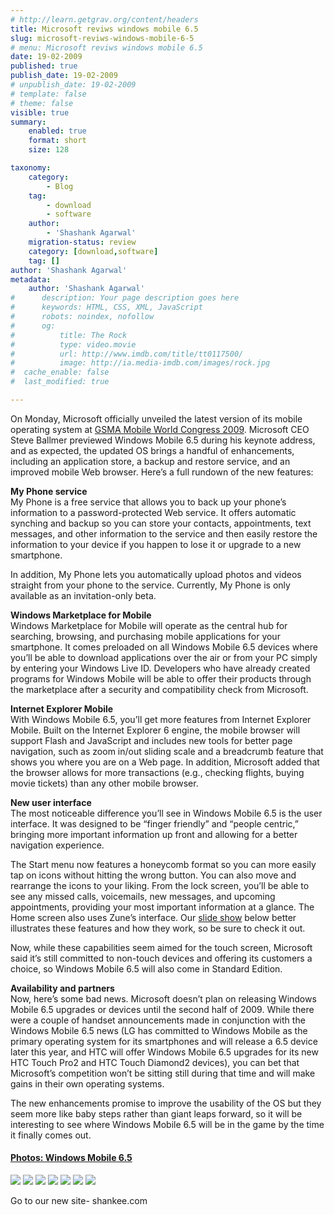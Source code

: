 ```yaml
---
# http://learn.getgrav.org/content/headers
title: Microsoft reviws windows mobile 6.5
slug: microsoft-reviws-windows-mobile-6-5
# menu: Microsoft reviws windows mobile 6.5
date: 19-02-2009
published: true
publish_date: 19-02-2009
# unpublish_date: 19-02-2009
# template: false
# theme: false
visible: true
summary:
    enabled: true
    format: short
    size: 128

taxonomy:
    category:
        - Blog
    tag:
        - download
        - software
    author:
        - 'Shashank Agarwal'
    migration-status: review
    category: [download,software]
    tag: []
author: 'Shashank Agarwal'
metadata:
    author: 'Shashank Agarwal'
#      description: Your page description goes here
#      keywords: HTML, CSS, XML, JavaScript
#      robots: noindex, nofollow
#      og:
#          title: The Rock
#          type: video.movie
#          url: http://www.imdb.com/title/tt0117500/
#          image: http://ia.media-imdb.com/images/rock.jpg
#  cache_enable: false
#  last_modified: true

---
```


On Monday, Microsoft officially unveiled the latest version of its mobile operating system at [GSMA Mobile World Congress 2009](http://reviews.cnet.com/gsma-world-congress). Microsoft CEO Steve Ballmer previewed Windows Mobile 6.5 during his keynote address, and as expected, the updated OS brings a handful of enhancements, including an application store, a backup and restore service, and an improved mobile Web browser. Here’s a full rundown of the new features:

 **My Phone service**  
My Phone is a free service that allows you to back up your phone’s information to a password-protected Web service. It offers automatic synching and backup so you can store your contacts, appointments, text messages, and other information to the service and then easily restore the information to your device if you happen to lose it or upgrade to a new smartphone.

 In addition, My Phone lets you automatically upload photos and videos straight from your phone to the service. Currently, My Phone is only available as an invitation-only beta.

 **Windows Marketplace for Mobile**  
Windows Marketplace for Mobile will operate as the central hub for searching, browsing, and purchasing mobile applications for your smartphone. It comes preloaded on all Windows Mobile 6.5 devices where you’ll be able to download applications over the air or from your PC simply by entering your Windows Live ID. Developers who have already created programs for Windows Mobile will be able to offer their products through the marketplace after a security and compatibility check from Microsoft.

 **Internet Explorer Mobile**  
With Windows Mobile 6.5, you’ll get more features from Internet Explorer Mobile. Built on the Internet Explorer 6 engine, the mobile browser will support Flash and JavaScript and includes new tools for better page navigation, such as zoom in/out sliding scale and a breadcrumb feature that shows you where you are on a Web page. In addition, Microsoft added that the browser allows for more transactions (e.g., checking flights, buying movie tickets) than any other mobile browser.

 **New user interface**  
The most noticeable difference you’ll see in Windows Mobile 6.5 is the user interface. It was designed to be “finger friendly” and “people centric,” bringing more important information up front and allowing for a better navigation experience.

 The Start menu now features a honeycomb format so you can more easily tap on icons without hitting the wrong button. You can also move and rearrange the icons to your liking. From the lock screen, you’ll be able to see any missed calls, voicemails, new messages, and upcoming appointments, providing your most important information at a glance. The Home screen also uses Zune’s interface. Our [slide show](http://reviews.cnet.com/2300-13970_7-10000364.html) below better illustrates these features and how they work, so be sure to check it out.

 Now, while these capabilities seem aimed for the touch screen, Microsoft said it’s still committed to non-touch devices and offering its customers a choice, so Windows Mobile 6.5 will also come in Standard Edition.

 **Availability and partners**  
Now, here’s some bad news. Microsoft doesn’t plan on releasing Windows Mobile 6.5 upgrades or devices until the second half of 2009. While there were a couple of handset announcements made in conjunction with the Windows Mobile 6.5 news (LG has committed to Windows Mobile as the primary operating system for its smartphones and will release a 6.5 device later this year, and HTC will offer Windows Mobile 6.5 upgrades for its new HTC Touch Pro2 and HTC Touch Diamond2 devices), you can bet that Microsoft’s competition won’t be sitting still during that time and will make gains in their own operating systems.

 The new enhancements promise to improve the usability of the OS but they seem more like baby steps rather than giant leaps forward, so it will be interesting to see where Windows Mobile 6.5 will be in the game by the time it finally comes out.

#### [Photos: Windows Mobile 6.5](http://reviews.cnet.com/2300-13970_7-10000364-1.html)

 [![](http://i.i.com.com/cnwk.1d/i/tim/20090216/screenhunter_07_feb._16_01.04_88x66.gif)](http://reviews.cnet.com/2300-13970_7-10000364-1.html) [![](http://i.i.com.com/cnwk.1d/i/tim/20090216/screenhunter_11_feb._16_01.05_88x66.gif)](http://reviews.cnet.com/2300-13970_7-10000364-2.html) [![](http://i.i.com.com/cnwk.1d/i/tim/20090216/screenhunter_08_feb._16_01.04_88x66.gif)](http://reviews.cnet.com/2300-13970_7-10000364-3.html) [![](http://i.i.com.com/cnwk.1d/i/tim/20090216/screenhunter_06_feb._16_00.58_88x66.gif)](http://reviews.cnet.com/2300-13970_7-10000364-4.html) [![](http://i.i.com.com/cnwk.1d/i/tim/20090216/screenhunter_09_feb._16_01.05_88x66.gif)](http://reviews.cnet.com/2300-13970_7-10000364-5.html) [![](http://i.i.com.com/cnwk.1d/i/tim/20090216/screenhunter_14_feb._16_01.06_88x66.gif)](http://reviews.cnet.com/2300-13970_7-10000364-6.html) [![](http://i.i.com.com/cnwk.1d/i/tim/20090216/screenhunter_13_feb._16_01.06_88x66.gif)](http://reviews.cnet.com/2300-13970_7-10000364-7.html)



Go to our new site- shankee.com
